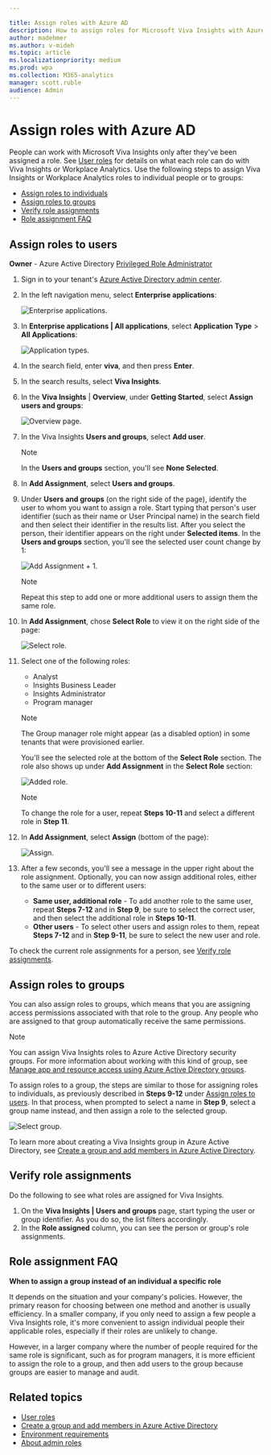 ```yaml
---

title: Assign roles with Azure AD
description: How to assign roles for Microsoft Viva Insights with Azure Active Directory
author: madehmer
ms.author: v-mideh
ms.topic: article
ms.localizationpriority: medium 
ms.prod: wpa
ms.collection: M365-analytics
manager: scott.ruble
audience: Admin
---
```


# Assign roles with Azure AD

People can work with Microsoft Viva Insights only after they've been assigned a role. See [User roles](../use/user-roles.md) for details on what each role can do with Viva Insights or Workplace Analytics. Use the following steps to assign Viva Insights or Workplace Analytics roles to individual people or to groups:

* [Assign roles to individuals](#assign-roles-to-users)
* [Assign roles to groups](#assign-roles-to-groups)
* [Verify role assignments](#verify-role-assignments)
* [Role assignment FAQ](#role-assignment-faq)

## Assign roles to users

**Owner** - Azure Active Directory [Privileged Role Administrator](/azure/active-directory/roles/permissions-reference)

1. Sign in to your tenant's [Azure Active Directory admin center](https://aad.portal.azure.com).
2. In the left navigation menu, select **Enterprise applications**:

   ![Enterprise applications.](../images/wpa/setup/enterprise-apps.png)

3. In **Enterprise applications | All applications**, select **Application Type** > **All Applications**:

   ![Application types.](../images/wpa/setup/ent-all-apps-3.png)

4. In the search field, enter **viva**, and then press **Enter**.
5. In the search results, select **Viva Insights**.  
6. In the **Viva Insights** | **Overview**, under **Getting Started**, select **Assign users and groups**:

   ![Overview page.](../images/wpa/setup/wpa-overview.png)  

7. In the Viva Insights **Users and groups**, select **Add user**.

   >[!Note]
   >In the **Users and groups** section, you'll see **None Selected**. 

8. In **Add Assignment**, select **Users and groups**.
9. Under **Users and groups** (on the right side of the page), identify the user to whom you want to assign a role. Start typing that person's user identifier (such as their name or User Principal name) in the search field and then select their identifier in the results list. After you select the person, their identifier appears on the right under **Selected items**. In the **Users and groups** section, you'll see the selected user count change by 1:

   ![Add Assignment + 1.](../images/wpa/setup/add-assignment-plus-1.png)

   >[!Note]
   >Repeat this step to add one or more additional users to assign them the same role.

10. In **Add Assignment**, chose **Select Role** to view it on the right side of the page:

    ![Select role.](../images/wpa/setup/select-role.png)

11. Select one of the following roles:  

    * Analyst
    * Insights Business Leader
    * Insights Administrator
    * Program manager

    >[!Note]
    >The Group manager role might appear (as a disabled option) in some tenants that were provisioned earlier.  

    You'll see the selected role at the bottom of the **Select Role** section. The role also shows up under **Add Assignment** in the **Select Role** section:

    ![Added role.](../images/wpa/setup/add-assignment-select-53.png)

    >[!Note]
    >To change the role for a user, repeat **Steps 10-11** and select a different role in **Step 11**.

12. In **Add Assignment**, select **Assign** (bottom of the page):

    ![Assign.](../images/wpa/setup/assign-button.png)

13. After a few seconds, you'll see a message in the upper right about the role assignment. Optionally, you can now assign additional roles, either to the same user or to different users:

    * **Same user, additional role** - To add another role to the same user, repeat **Steps 7-12** and in **Step 9**, be sure to select the correct user, and then select the additional role in **Steps 10-11**.
    * **Other users** - To select other users and assign roles to them, repeat **Steps 7-12** and in **Step 9-11**, be sure to select the new user and role.

To check the current role assignments for a person, see [Verify role assignments](#verify-role-assignments).

## Assign roles to groups

You can also assign roles to groups, which means that you are assigning access permissions associated with that role to the group. Any people who are assigned to that group automatically receive the same permissions.

>[!Note]
>You can assign Viva Insights roles to Azure Active Directory security groups. For more information about working with this kind of group, see [Manage app and resource access using Azure Active Directory groups](/azure/active-directory/fundamentals/active-directory-manage-groups).

To assign roles to a group, the steps are similar to those for assigning roles to individuals, as previously described in **Steps 9-12** under [Assign roles to users](#assign-roles-to-users). In that process, when prompted to select a name in **Step 9**, select a group name instead, and then assign a role to the selected group.

   ![Select group.](../images/WpA/Use/select-group-b.png)

To learn more about creating a Viva Insights group in Azure Active Directory, see [Create a group and add members in Azure Active Directory](/azure/active-directory/fundamentals/active-directory-groups-create-azure-portal).

## Verify role assignments

Do the following to see what roles are assigned for Viva Insights.  

1. On the **Viva Insights | Users and groups** page, start typing the user or group identifier. As you do so, the list filters accordingly.  
2. In the **Role assigned** column, you can see the person or group's role assignments.

## Role assignment FAQ

**When to assign a group instead of an individual a specific role**

It depends on the situation and your company's policies. However, the primary reason for choosing between one method and another is usually efficiency. In a smaller company, if you only need to assign a few people a Viva Insights role, it's more convenient to assign individual people their applicable roles, especially if their roles are unlikely to change.

However, in a larger company where the number of people required for the same role is significant, such as for program managers, it is more efficient to assign the role to a group, and then add users to the group because groups are easier to manage and audit.

## Related topics

* [User roles](../use/user-roles.md)
* [Create a group and add members in Azure Active Directory](/azure/active-directory/fundamentals/active-directory-groups-create-azure-portal)
* [Environment requirements](../setup/environment-requirements.md)
* [About admin roles](/microsoft-365/admin/add-users/about-admin-roles)
